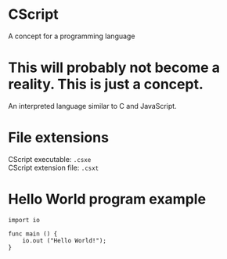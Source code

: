 # CScript
A concept for a programming language

# This will probably not become a reality. This is just a concept.

An interpreted language similar to C and JavaScript.

# File extensions

CScript executable: `.csxe`\
CScript extension file: `.csxt`

# Hello World program example
```
import io

func main () {
    io.out ("Hello World!");
}
```

